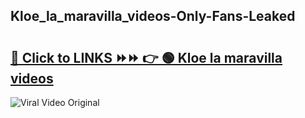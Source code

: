 
 ## Kloe_la_maravilla_videos-Only-Fans-Leaked

# <h2><a href="https://clipsfans.com/Kloe_la_maravilla_videos&ref=git">🔗 Click to LINKS ⏩⏩ 👉 🟢 Kloe la maravilla videos </a></h2>

<a href="https://clipsfans.com/Kloe_la_maravilla_videos&ref=git" rel="nofollow" data-target="animated-image.originalLink"><img src="https://i.ibb.co.com/xMMVF88/686577567.gif" alt="Viral Video Original" style="max-width: 100%; display: inline-block;" data-target="animated-image.originalImage"></a>
